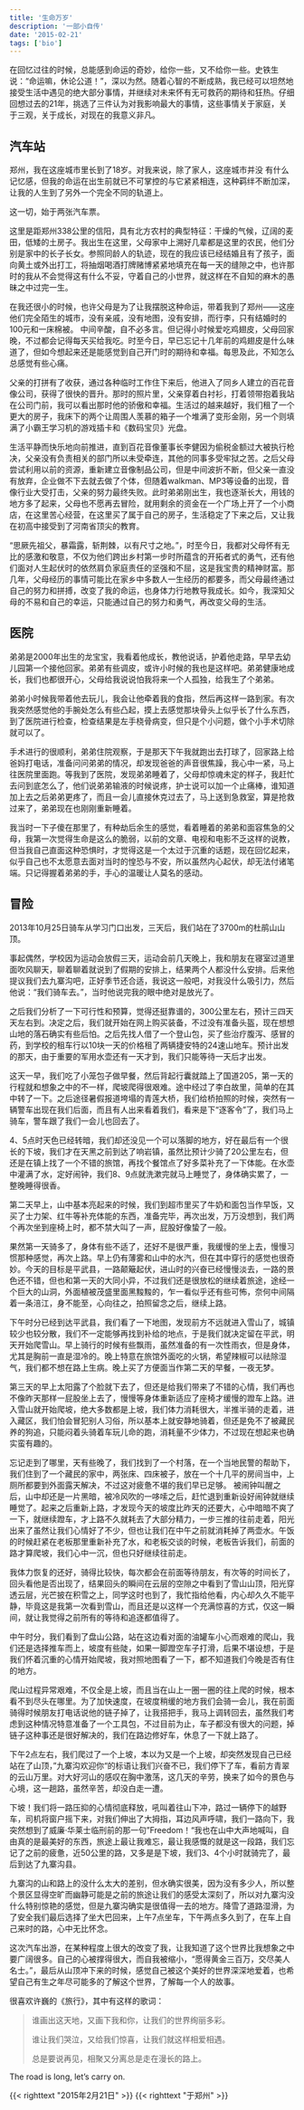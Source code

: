 ```yaml
---
title: '生命万岁'
description: '一部小自传'
date: '2015-02-21'
tags: ['bio']
---
```


在回忆过往的时候，总能感到命运的奇妙，给你一些，又不给你一些。史铁生说：“命运嘛，休论公道！”，深以为然。随着心智的不断成熟，我已经可以坦然地接受生活中遇见的绝大部分事情，并继续对未来怀有无可救药的期待和狂热。仔细回想过去的21年，挑选了三件认为对我影响最大的事情，这些事情关于家庭，关于三观，关于成长，对现在的我意义非凡。

## 汽车站

郑州，我在这座城市里长到了18岁。对我来说，除了家人，这座城市并没 有什么记忆感，但我的命运在出生前就已不可掌控的与它紧紧相连，这种羁绊不断加深，让我的人生到了另外一个完全不同的轨道上。

这一切，始于两张汽车票。

这里是距郑州338公里的信阳，具有北方农村的典型特征：干燥的气候，辽阔的麦田，低矮的土房子。我出生在这里，父母家中上溯好几辈都是这里的农民，他们分别是家中的长子长女。参照同龄人的轨迹，现在的我应该已经结婚且有了孩子，面向黄土或外出打工，将抽烟喝酒打牌赌博紧紧地填充在每一天的缝隙之中，也许那时的我从不会觉得这有什么不妥，守着自己的小世界，就这样在不自知的麻木的愚昧之中过完一生。

在我还很小的时候，也许父母是为了让我摆脱这种命运，带着我到了郑州——这座他们完全陌生的城市，没有亲戚，没有地图，没有安排，而行李，只有结婚时的100元和一床棉被。
中间辛酸，自不必多言。但记得小时候爱吃鸡翅皮，父母回家晚，不过都会记得每天买给我吃。时至今日，早已忘记十几年前的鸡翅皮是什么味道了，但如今想起来还是能感觉到自己开门时的期待和幸福。每思及此，不知怎么总感觉有些心痛。

父亲的打拼有了收获，通过各种临时工作住下来后，他进入了同乡人建立的百花音像公司，获得了很快的晋升。那时的照片里，父亲穿着白衬衫，打着领带抱着我站在公司门前，我可以看出那时他的骄傲和幸福。生活过的越来越好，我们租了一个更大的房子，我床下的两个让周围人羡慕的箱子一个堆满了变形金刚，另一个则填满了小霸王学习机的游戏插卡和《数码宝贝》光盘。

生活平静而快乐地向前推进，直到百花音像董事长李健因为偷税金额过大被执行枪决，父亲没有负责相关的部门所以未受牵连，其他的同事多受牢狱之苦。之后父母尝试利用以前的资源，重新建立音像制品公司，但是中间波折不断，但父亲一直没有放弃，企业做不下去就去做了个体，但随着walkman、MP3等设备的出现，音像行业大受打击，父亲的努力最终失败。此时弟弟刚出生，我也逐渐长大，用钱的地方多了起来，父母也不愿再去冒险，就用剩余的资金在一个广场上开了一个小商店，在这里苦心经营，在这里买了属于自己的房子，生活稳定了下来之后，又让我在初高中接受到了河南省顶尖的教育。

“思厥先祖父，暴霜露，斩荆棘，以有尺寸之地。”，时至今日，我都对父母怀有无比的感激和敬意，不仅为他们跨出乡村第一步时所蕴含的开拓者式的勇气，还有他们面对人生起伏时的依然肩负家庭责任的坚强和不屈，这是我宝贵的精神财富。那几年，父母经历的事情可能比在家乡中多数人一生经历的都要多，而父母最终通过自己的努力和拼搏，改变了我的命运，也身体力行地教导我成长。如今，我深知父母的不易和自己的幸运，只能通过自己的努力和勇气，再改变父母的生活。

## 医院

弟弟是2000年出生的龙宝宝，我看着他成长，教他说话，护着他走路，早早去幼儿园第一个接他回家。弟弟有些调皮，或许小时候的我也是这样吧。弟弟健康地成长，我们也都很开心，父母给我说说怕我将来一个人孤独，给我生了个弟弟。

弟弟小时候我带着他去玩儿，我会让他牵着我的食指，然后再这样一路到家。有次我突然感觉他的手腕处怎么有些凸起，摸上去感觉那块骨头上似乎长了什么东西，到了医院进行检查，检查结果是左手桡骨病变，但只是个小问题，做个小手术切除就可以了。

手术进行的很顺利，弟弟住院观察，于是那天下午我就跑出去打球了，回家路上给爸妈打电话，准备问问弟弟的情况，却发现爸爸的声音很焦躁，我心中一紧，马上往医院里面跑。等我到了医院，发现弟弟睡着了，父母却惊魂未定的样子，我赶忙去问到底怎么了，他们说弟弟输液的时候说疼，护士说可以加一个止痛棒，谁知道加上去之后弟弟更疼了，而且一会儿直接休克过去了，马上送到急救室，算是抢救过来了，弟弟现在也刚刚重新睡着。

我当时一下子傻在那里了，有种劫后余生的感觉，看着睡着的弟弟和面容焦急的父母，我第一次觉得生命是这么的脆弱，以前的文章、电视和电影不乏这样的说教，但当我自己直面这种恐惧时，才觉得这是一个太过于沉重的话题，现在回忆起来，似乎自己也不太愿意去面对当时的惶恐与不安，所以虽然内心起伏，却无法付诸笔端。只记得握着弟弟的手，手心的温暖让人莫名的感动。

## 冒险
2013年10月25日骑车从学习门口出发，三天后，我们站在了3700m的杜鹃山山顶。

事起偶然，学校因为运动会放假三天，运动会前几天晚上，我和朋友在寝室过道里面吹风聊天，聊着聊着就说到了假期的安排上，结果两个人都没什么安排。后来他提议我们去九寨沟吧，正好季节还合适，我说这一般吧，对我没什么吸引力，然后他说：“我们骑车去。”，当时他说完我的眼中绝对是放光了。

之后我们分析了一下可行性和预算，觉得还挺靠谱的，300公里左右，预计三四天天左右到。决定之后，我们就开始在网上购买装备，不过没有准备头盔，现在想想山地的落石确实有些后怕。之后先找人借了一个登山包，买了些治疗腹泻、感冒的药，到学校的租车行以10块一天的价格租了两辆捷安特的24速山地车。预计出发的那天，由于重要的军用水壶还有一天才到，我们只能等待一天后才出发。

这天一早，我们吃了小笼包子做早餐，然后背起行囊就踏上了国道205，第一天的行程就和想象之中的不一样，爬坡爬得很艰难。途中经过了李白故里，简单的在其中转了一下。之后途径暑假报道垮塌的青莲大桥，我们给桥拍照的时候，突然有一辆警车出现在我们后面，而且有人出来看着我们，看来是下“逐客令”了，我们马上骑车，警车跟了我们一会儿也回去了。

4、5点时天色已经转暗，我们却还没见一个可以落脚的地方，好在最后有一个很长的下坡，我们才在天黑之前到达了响岩镇，虽然比预计少骑了20公里左右，但还是在镇上找了一个不错的旅馆，再找个餐馆点了好多菜补充了一下体能。在水壶中灌满了水，定好闹钟，我们8、9点就洗漱完就马上睡觉了，身体确实累了，一整晚睡得很香。

第二天早上，山中基本亮起来的时候，我们到超市里买了牛奶和面包当作早饭，又买了士力架、红牛等补充体能的东西，准备完毕，再次出发，万万没想到，我们两个再次坐到座椅上时，都不禁大叫了一声，屁股好像蛰了一般。

果然第一天骑多了，身体有些不适了，还好不是很严重，我缓慢的坐上去，慢慢习惯那种感觉，再次上路。早上仍有薄雾和山中的水汽，但在其中穿行的感觉也很奇妙。今天的目标是平武县，一路颠簸起伏，进山时的兴奋已经慢慢淡去，一路的景色还不错，但也和第一天的大同小异，不过我们还是很放松的继续着旅途，途经一个巨大的山洞，外面植被茂盛里面黑黢黢的，乍一看似乎还有些可怖，奈何中间隔着一条涪江，身不能至，心向往之，拍照留念之后，继续上路。

下午时分已经到达平武县，我们看了一下地图，发现前方不远就进入雪山了，城镇较少也较分散，我们不一定能够再找到补给的地点，于是我们就决定留在平武，明天开始爬雪山。早上骑行的时候有些飘雨，虽然准备的有一次性雨衣，但是身体，尤其是胸前一直是湿冷的。晚上特意在旅馆外面吃的火锅，希望辣椒可以祛除湿气，我们都不想在路上生病。晚上买了方便面当作第二天的早餐，一夜无梦。

第三天的早上太阳露了个脸就下去了，但还是给我们带来了不错的心情，我们再也不像昨天那样一屁股坐上去了，慢慢等身体重新适应了座椅才缓慢的蹬车上路。进入雪山就开始爬坡，绝大多数都是上坡，我们体力消耗很大，半推半骑的走着，进入藏区，我们怕会冒犯别人习俗，所以基本上就安静地骑着，但还是免不了被藏民养的狗追，只能闷着头骑着车玩儿命的跑，消耗量不少体力，不过现在想起来也确实蛮有趣的。

忘记走到了哪里，天有些晚了，我们找到了一个村落，在一个当地民警的帮助下，我们住到了一个藏民的家中，两张床、四床被子，放在一个十几平的房间当中，上厕所都要到外面露天解决，不过这对疲惫不堪的我们早已足够。	被闹钟叫醒之后，山中却还是一片黑暗，被冷风吹的一哆嗦之后，赶忙退到重新设好闹钟就继续睡觉了。起来之后重新上路，才发现今天的坡度比昨天的还要大，心中暗暗不爽了一下，就继续蹬车，才上路不久就耗去了大部分精力，一步三推的往前走着，阳光出来了虽然让我们心情好了不少，但也让我们在中午之前就消耗掉了两壶水。午饭的时候赶紧在老板那里重新补充了水，和老板交谈的时候，老板告诉我们，前面的路才算爬坡，我们心中一沉，但也只好继续往前走。

我体力恢复的还好，骑得比较快，每次都会在前面等待朋友，有次等的时间长了，回头看他是否出现了，结果回头的瞬间在云层的空隙之中看到了雪山山顶，阳光穿透云层，光芒披在积雪之上，同学这时也到了，我忙指给他看，内心却久久不能平静，毕竟这是我第一次看到雪山，而且还是以这样一个充满惊喜的方式，仅这一瞬间，就让我觉得之前所有的等待和追逐都值得了。

中午时分，我们看到了盘山公路，站在这边看对面的油罐车小心而艰难的爬山，我们还是选择推车而上，坡度有些陡，如果一脚蹬空车子打滑，后果不堪设想，于是我们怀着沉重的心情开始爬坡，我对照地图看了一下，都不知道我们今晚是否有住的地方。

爬山过程异常艰难，不仅全是上坡，而且当在山上一圈一圈的往上爬的时候，根本看不到尽头在哪里。为了加快速度，在坡度稍缓的地方我们会骑一会儿，我在前面骑得时候朋友打电话说他的链子掉了，让我搭把手，我马上调转回去，虽然我们考虑到这种情况特意准备了一个工具包，不过目前为止，车子都没有很大的问题，掉链子这种事还是很好解决的，我们在路边修好车，休息了一下就上路了。

下午2点左右，我们爬过了一个上坡，本以为又是一个上坡，却突然发现自己已经站在了山顶，”九寨沟欢迎你“的标语让我们兴奋不已，我们停下了车，看前方青翠的云山万里。对大好河山的感叹在胸中激荡，这几天的辛劳，换来了如今的景色与心境，这一趟路，虽然辛苦，却没白走一遭。

下坡！我们将一路压抑的心情彻底释放，吼叫着往山下冲，路过一辆停下的越野车，司机将窗户摇下来，对我们伸出了大拇指，耳边风声呼啸，我们一路向下，我突然想到了威廉·华莱士临刑前的那一句”Freedom！“我也在山中大声地喊叫，自由真的是最美好的东西，旅途上最让我难忘，最让我感慨的就是这一段路，我们忘记了之前的疲惫，近50公里的路，又多是是下坡，我们3、4个小时就骑完了，最后到达了九寨沟县。

九寨沟的山和路上的没什么太大的差别，但水确实很美，因为没有多少人，所以整个景区显得空旷而幽静可能是之前的旅途让我们的感受太深刻了，所以对九寨沟没什么特别惊艳的感觉，但是九寨沟确实是很值得一去的地方。降雪了道路湿滑，为了安全我们最后选择了坐大巴回来，上午7点坐车，下午两点多久到了，在车上自己来时的路，心中无比怀念。

这次汽车出游，在某种程度上很大的改变了我，让我知道了这个世界比我想象之中要广阔很多。自己的心被撑得很大，而自我被缩小，“愿得黄金三百万，交尽美人名士。”，最后从山顶冲下来的时候，感觉自己被这个美好的世界深深地爱着，也希望自己有生之年尽可能多的了解这个世界，了解每一个人的故事。

很喜欢许巍的《旅行》，其中有这样的歌词：

> 谁画出这天地，又画下我和你，让我们的世界绚丽多彩。 
> 
> 谁让我们哭泣，又给我们惊喜，让我们就这样相爱相遇。 
> 
> 总是要说再见，相聚又分离总是走在漫长的路上。

The road is long, let’s carry on.


{{< righttext "2015年2月21日" >}}
{{< righttext "于郑州" >}}
